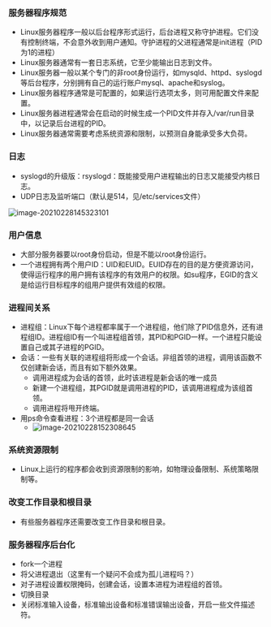 ### 服务器程序规范

- Linux服务器程序一般以后台程序形式运行，后台进程又称守护进程。它们没有控制终端，不会意外收到用户通知。守护进程的父进程通常是init进程（PID为1的进程）
- Linux服务器通常有一套日志系统，它至少能输出日志到文件。
- Linux服务器一般以某个专门的非root身份运行，如mysqld、httpd、syslogd等后台程序，分别拥有自己的运行账户mysql、apache和syslog。
- Linux服务器程序通常是可配置的，如果运行选项太多，则可用配置文件来配置。
- Linux服务器进程通常会在启动的时候生成一个PID文件并存入/var/run目录中，以记录后台进程的PID。
- Linux服务器通常需要考虑系统资源和限制，以预测自身能承受多大负荷。

### 日志

- syslogd的升级版：rsyslogd：既能接受用户进程输出的日志又能接受内核日志。
- UDP日志及监听端口（默认是514，见/etc/services文件）

![image-20210228145323101](D:\桌面\推文\Linux高性能服务器编程\日志.jpg)

### 用户信息

- 大部分服务器要以root身份启动，但是不能以root身份运行。
- 一个进程拥有两个用户ID：UID和EUID。EUID存在的目的是方便资源访问，使得运行程序的用户拥有该程序的有效用户的权限。如su程序，EGID的含义是给运行目标程序的组用户提供有效组的权限。

### 进程间关系

- 进程组：Linux下每个进程都率属于一个进程组，他们除了PID信息外，还有进程组ID。进程组ID有一个叫进程组首领，其PID和PGID一样。一个进程只能设置自己或其子进程的PGID。
- 会话：一些有关联的进程组将形成一个会话。非组首领的进程，调用该函数不仅创建新会话，而且有如下额外效果。
  - 调用进程成为会话的首领，此时该进程是新会话的唯一成员
  - 新建一个进程组，其PGID就是调用进程的PID，该调用进程成为该组首领。
  - 调用进程将甩开终端。
- 用ps命令查看进程：3个进程都是同一会话
  - ![image-20210228152308645](D:\桌面\推文\Linux高性能服务器编程\用ps查看进程关系.jpg)

### 系统资源限制

- Linux上运行的程序都会收到资源限制的影响，如物理设备限制、系统策略限制等。

### 改变工作目录和根目录

- 有些服务器程序还需要改变工作目录和根目录。

### 服务器程序后台化

- fork一个进程
- 将父进程退出（这里有一个疑问不会成为孤儿进程吗？）
- 对子进程设置权限掩码，创建会话，设置本进程为进程组的首领。
- 切换目录
- 关闭标准输入设备，标准输出设备和标准错误输出设备，开启一些文件描述符。